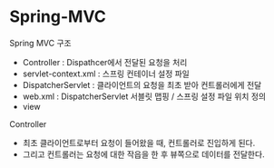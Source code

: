 # Spring-MVC

Spring MVC 구조
- Controller : Dispathcer에서 전달된 요청을 처리
- servlet-context.xml : 스프링 컨테이너 설정 파일
- DispatcherServlet : 클라이언트의 요청을 최초 받아 컨트롤러에게 전달
- web.xml : DispatcherServlet 서블릿 맵핑 / 스프링 설정 파일 위치 정의
- view

Controller
- 최초 클라이언트로부터 요청이 들어왔을 때, 컨트롤러로 진입하게 된다.
- 그리고 컨트롤러는 요청에 대한 작읍을 한 후 뷰쪽으로 데이터를 전달한다.
